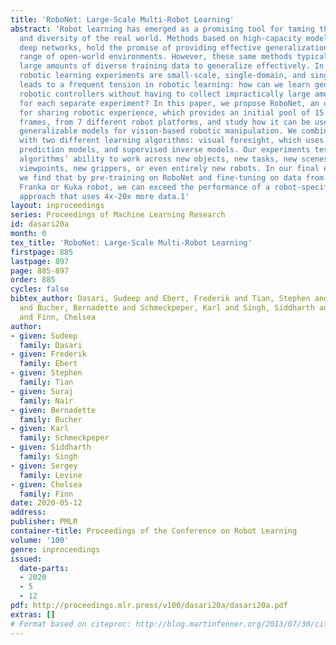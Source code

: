 ```yaml
---
title: 'RoboNet: Large-Scale Multi-Robot Learning'
abstract: 'Robot learning has emerged as a promising tool for taming the complexity
  and diversity of the real world. Methods based on high-capacity models, such as
  deep networks, hold the promise of providing effective generalization to a wide
  range of open-world environments. However, these same methods typically require
  large amounts of diverse training data to generalize effectively. In contrast, most
  robotic learning experiments are small-scale, single-domain, and single-robot. This
  leads to a frequent tension in robotic learning: how can we learn generalizable
  robotic controllers without having to collect impractically large amounts of data
  for each separate experiment? In this paper, we propose RoboNet, an open database
  for sharing robotic experience, which provides an initial pool of 15 million video
  frames, from 7 different robot platforms, and study how it can be used to learn
  generalizable models for vision-based robotic manipulation. We combine the dataset
  with two different learning algorithms: visual foresight, which uses forward video
  prediction models, and supervised inverse models. Our experiments test the learned
  algorithms’ ability to work across new objects, new tasks, new scenes, new camera
  viewpoints, new grippers, or even entirely new robots. In our final experiment,
  we find that by pre-training on RoboNet and fine-tuning on data from a held-out
  Franka or Kuka robot, we can exceed the performance of a robot-specific training
  approach that uses 4x-20x more data.1'
layout: inproceedings
series: Proceedings of Machine Learning Research
id: dasari20a
month: 0
tex_title: 'RoboNet: Large-Scale Multi-Robot Learning'
firstpage: 885
lastpage: 897
page: 885-897
order: 885
cycles: false
bibtex_author: Dasari, Sudeep and Ebert, Frederik and Tian, Stephen and Nair, Suraj
  and Bucher, Bernadette and Schmeckpeper, Karl and Singh, Siddharth and Levine, Sergey
  and Finn, Chelsea
author:
- given: Sudeep
  family: Dasari
- given: Frederik
  family: Ebert
- given: Stephen
  family: Tian
- given: Suraj
  family: Nair
- given: Bernadette
  family: Bucher
- given: Karl
  family: Schmeckpeper
- given: Siddharth
  family: Singh
- given: Sergey
  family: Levine
- given: Chelsea
  family: Finn
date: 2020-05-12
address: 
publisher: PMLR
container-title: Proceedings of the Conference on Robot Learning
volume: '100'
genre: inproceedings
issued:
  date-parts:
  - 2020
  - 5
  - 12
pdf: http://proceedings.mlr.press/v100/dasari20a/dasari20a.pdf
extras: []
# Format based on citeproc: http://blog.martinfenner.org/2013/07/30/citeproc-yaml-for-bibliographies/
---
```


